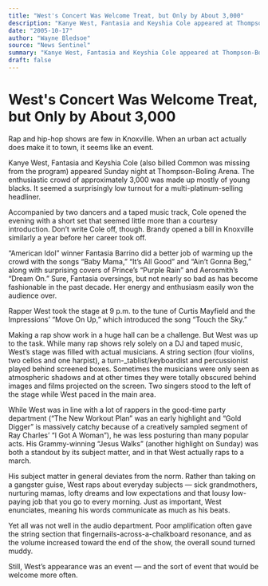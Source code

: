 ```yaml
---
title: "West's Concert Was Welcome Treat, but Only by About 3,000"
description: "Kanye West, Fantasia and Keyshia Cole appeared at Thompson-Boling Arena. The enthusiastic crowd of approximately 3,000 was made up mostly of young blacks. It seemed a surprisingly low turnout for a mu..."
date: "2005-10-17"
author: "Wayne Bledsoe"
source: "News Sentinel"
summary: "Kanye West, Fantasia and Keyshia Cole appeared at Thompson-Boling Arena. The enthusiastic crowd of approximately 3,000 was made up mostly of young blacks. It seemed a surprisingly low turnout for a multi-platinum-selling headliner."
draft: false
---
```


# West's Concert Was Welcome Treat, but Only by About 3,000

Rap and hip-hop shows are few in Knoxville. When an urban act actually does make it to town, it seems like an event.

Kanye West, Fantasia and Keyshia Cole (also billed Common was missing from the program) appeared Sunday night at Thompson-Boling Arena. The enthusiastic crowd of approximately 3,000 was made up mostly of young blacks. It seemed a surprisingly low turnout for a multi-platinum-selling headliner.

Accompanied by two dancers and a taped music track, Cole opened the evening with a short set that seemed little more than a courtesy introduction. Don’t write Cole off, though. Brandy opened a bill in Knoxville similarly a year before her career took off.

“American Idol” winner Fantasia Barrino did a better job of warming up the crowd with the songs “Baby Mama,” “It’s All Good” and “Ain’t Gonna Beg,” along with surprising covers of Prince’s “Purple Rain” and Aerosmith’s “Dream On.” Sure, Fantasia oversings, but not nearly so bad as has become fashionable in the past decade. Her energy and enthusiasm easily won the audience over.

Rapper West took the stage at 9 p.m. to the tune of Curtis Mayfield and the Impressions’ “Move On Up,” which introduced the song “Touch the Sky.”

Making a rap show work in a huge hall can be a challenge. But West was up to the task. While many rap shows rely solely on a DJ and taped music, West’s stage was filled with actual musicians. A string section (four violins, two cellos and one harpist), a turn-_tablist/keyboardist and percussionist played behind screened boxes. Sometimes the musicians were only seen as atmospheric shadows and at other times they were totally obscured behind images and films projected on the screen. Two singers stood to the left of the stage while West paced in the main area.

While West was in line with a lot of rappers in the good-time party department (“The New Workout Plan” was an early highlight and “Gold Digger” is massively catchy because of a creatively sampled segment of Ray Charles’ “I Got A Woman”), he was less posturing than many popular acts. His Grammy-winning “Jesus Walks” (another highlight on Sunday) was both a standout by its subject matter, and in that West actually raps to a march.

His subject matter in general deviates from the norm. Rather than taking on a gangster guise, West raps about everyday subjects — sick grandmothers, nurturing mamas, lofty dreams and low expectations and that lousy low-paying job that you go to every morning. Just as important, West enunciates, meaning his words communicate as much as his beats.

Yet all was not well in the audio department. Poor amplification often gave the string section that fingernails-across-a-chalkboard resonance, and as the volume increased toward the end of the show, the overall sound turned muddy.

Still, West’s appearance was an event — and the sort of event that would be welcome more often.
